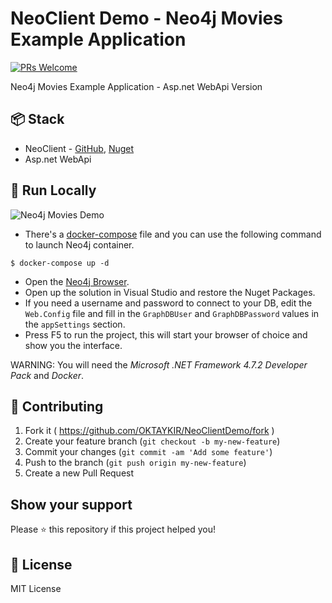 # NeoClient Demo - Neo4j Movies Example Application
[![PRs Welcome](https://img.shields.io/badge/PRs-welcome-brightgreen.svg)](#contributing)

Neo4j Movies Example Application - Asp.net WebApi Version

## 📦 Stack
* NeoClient - [GitHub](https://github.com/OKTAYKIR/NeoClient), [Nuget](https://www.nuget.org/packages/NeoClient/)
* Asp.net WebApi

## 🚀 Run Locally
![Neo4j Movies Demo](resources/movies.gif)
* There's a [docker-compose](resources/docker-compose.yml) file and you can use the following command to launch Neo4j container. 
```
$ docker-compose up -d
```
* Open the [Neo4j Browser](http://localhost:7474).
* Open up the solution in Visual Studio and restore the Nuget Packages. 
* If you need a username and password to connect to your DB, edit the `Web.Config` file and fill in the `GraphDBUser` and `GraphDBPassword` values in the `appSettings` section.
* Press F5 to run the project, this will start your browser of choice and show you the interface.

WARNING: You will need the *Microsoft .NET Framework 4.7.2 Developer Pack* and *Docker*.

## 🤝 Contributing
1. Fork it ( https://github.com/OKTAYKIR/NeoClientDemo/fork )
2. Create your feature branch (`git checkout -b my-new-feature`)
3. Commit your changes (`git commit -am 'Add some feature'`)
4. Push to the branch (`git push origin my-new-feature`)
5. Create a new Pull Request

## Show your support
Please ⭐️ this repository if this project helped you!

## 📝 License
MIT License
